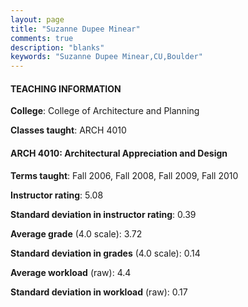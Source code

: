 ```yaml
---
layout: page
title: "Suzanne Dupee Minear" 
comments: true
description: "blanks"
keywords: "Suzanne Dupee Minear,CU,Boulder"
---
```

<head>
<script src="https://ajax.googleapis.com/ajax/libs/jquery/2.1.3/jquery.min.js"></script>
<script src="https://dl.dropboxusercontent.com/s/pc42nxpaw1ea4o9/highcharts.js?dl=0"></script>
<!-- <script src="../assets/js/highcharts.js"></script> -->
<style type="text/css">@font-face {
	font-family: "Bebas Neue";
	src: url(https://www.filehosting.org/file/details/544349/BebasNeue Regular.otf) format("opentype");
	}
	h1.Bebas { 
		font-family: "Bebas Neue", Verdana, Tahoma;
	}
</style>
</head>
	   
#### TEACHING INFORMATION

**College**: College of Architecture and Planning

**Classes taught**: ARCH 4010

#### ARCH 4010: Architectural Appreciation and Design

**Terms taught**: Fall 2006, Fall 2008, Fall 2009, Fall 2010

**Instructor rating**: 5.08

**Standard deviation in instructor rating**: 0.39

**Average grade** (4.0 scale): 3.72

**Standard deviation in grades** (4.0 scale): 0.14

**Average workload** (raw): 4.4

**Standard deviation in workload** (raw): 0.17

